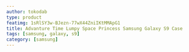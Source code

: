 ```yaml
---
author: tokodab
type: product
featimg: 1sRlSY3w-BJezn-77wX44ZniIKtMMApG1
title: Advanture Time Lumpy Space Princess Samsung Galaxy S9 Case
tags: [samsung, galaxy, s9]
category: [samsung]
---
```


